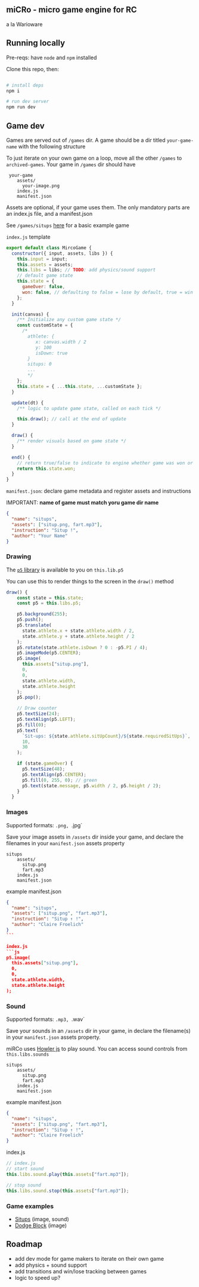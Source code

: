 ## miCRo - micro game engine for RC

a la Warioware

## Running locally

Pre-reqs: have `node` and `npm` installed

Clone this repo, then:

```sh

# install deps
npm i

# run dev server
npm run dev
```

## Game dev

Games are served out of `/games` dir. A game should be a dir titled `your-game-name` with the following structure

To just iterate on your own game on a loop, move all the other `/games` to `archived-games`. Your game in `/games` dir should have

```
 your-game
    assets/
      your-image.png
    index.js
    manifest.json
```

Assets are optional, if your game uses them. The only mandatory parts are an index.js file, and a manifest.json

See `/games/situps` [here](https://github.com/clairefro/miRCo-engine/tree/main/games/situps) for a basic example game

`index.js` template

```js
export default class MircoGame {
  constructor({ input, assets, libs }) {
    this.input = input;
    this.assets = assets;
    this.libs = libs; // TODO: add physics/sound support
    // default game state
    this.state = {
      gameOver: false,
      won: false, // defaulting to false = lose by default, true = win by default
    };
  }

  init(canvas) {
    /** Initialize any custom game state */
    const customState = {
      /* 
        athlete: {
           x: canvas.width / 2
           y: 100
           isDown: true
        }
        situps: 0
        ...
        */
    };
    this.state = { ...this.state, ...customState };
  }

  update(dt) {
    /** logic to update game state, called on each tick */

    this.draw(); // call at the end of update
  }

  draw() {
    /** render visuals based on game state */
  }

  end() {
    // return true/false to indicate to engine whether game was won or lost
    return this.state.won;
  }
}
```

`manifest.json`: declare game metadata and register assets and instructions

IMPORTANT: **name of game must match yoru game dir name**

```json
{
  "name": "situps",
  "assets": ["situp.png, fart.mp3"],
  "instruction": "Situp !",
  "author": "Your Name"
}
```

### Drawing

The [`p5` library](https://p5js.org/) is available to you on `this.lib.p5`

You can use this to render things to the screen in the `draw()` method

```js
draw() {
    const state = this.state;
    const p5 = this.libs.p5;

    p5.background(255);
    p5.push();
    p5.translate(
      state.athlete.x + state.athlete.width / 2,
      state.athlete.y + state.athlete.height / 2
    );
    p5.rotate(state.athlete.isDown ? 0 : -p5.PI / 4);
    p5.imageMode(p5.CENTER);
    p5.image(
      this.assets["situp.png"],
      0,
      0,
      state.athlete.width,
      state.athlete.height
    );
    p5.pop();

    // Draw counter
    p5.textSize(24);
    p5.textAlign(p5.LEFT);
    p5.fill(0);
    p5.text(
      `Sit-ups: ${state.athlete.sitUpCount}/${state.requiredSitUps}`,
      10,
      30
    );

    if (state.gameOver) {
      p5.textSize(48);
      p5.textAlign(p5.CENTER);
      p5.fill(0, 255, 0); // green
      p5.text(state.message, p5.width / 2, p5.height / 2);
    }
  }
```

### Images

Supported formats: `.png, `.jpg`

Save your image assets in `/assets` dir inside your game, and declare the filenames in your `manifest.json` assets property

```
situps
    assets/
      situp.png
      fart.mp3
    index.js
    manifest.json
```

example manifest.json

````json
{
  "name": "situps",
  "assets": ["situp.png", "fart.mp3"],
  "instruction": "Situp ↑ !",
  "author": "Claire Froelich"
}
```

index.js
```js
p5.image(
  this.assets["situp.png"],
  0,
  0,
  state.athlete.width,
  state.athlete.height
);
````

### Sound

Supported formats: `.mp3, `.wav`

Save your sounds in an `/assets` dir in your game, in declare the filename(s) in your `manifest.json` assets property.

miRCo uses [Howler js](https://howlerjs.com/) to play sound. You can access sound controls from `this.libs.sounds`

```
situps
    assets/
      situp.png
      fart.mp3
    index.js
    manifest.json
```

example manifest.json

```json
{
  "name": "situps",
  "assets": ["situp.png", "fart.mp3"],
  "instruction": "Situp ↑ !",
  "author": "Claire Froelich"
}
```

index.js

```js
// index.js
// start sound
this.libs.sound.play(this.assets["fart.mp3"]);

// stop sound
this.libs.sound.stop(this.assets["fart.mp3"]);
```

### Game examples

- [Situps](https://github.com/clairefro/miRCo-engine/tree/main/games/situps) (image, sound)
- [Dodge Block](https://github.com/clairefro/miRCo-engine/tree/main/games/dodge-block) (image)

## Roadmap

- add dev mode for game makers to iterate on their own game
- add physics + sound support
- add transitions and win/lose tracking between games
- logic to speed up?
